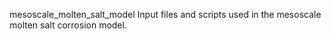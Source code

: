 mesoscale_molten_salt_model
Input files and scripts used in the mesoscale molten salt corrosion model.
